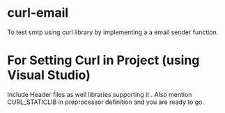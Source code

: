 # curl-email
To test smtp using curl library by implementing a a email sender function.
# For Setting Curl in Project (using Visual Studio)
Include Header files as well libraries supporting it .
Also mention CURL_STATICLIB in preprocessor definition and you are ready to go.
